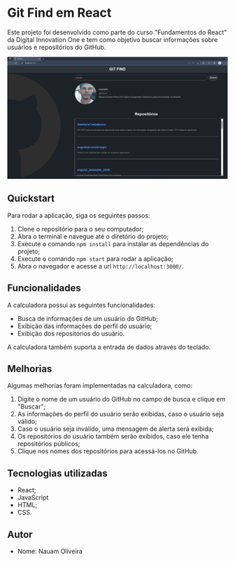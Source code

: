 Git Find em React
====================

Este projeto foi desenvolvido como parte do curso "Fundamentos do React" da Digital Innovation One e tem como objetivo buscar informações sobre usuários e repositórios do GitHub.

![Git Find](screenshot.png)

Quickstart
----------

Para rodar a aplicação, siga os seguintes passos:

1.  Clone o repositório para o seu computador;
2.  Abra o terminal e navegue até o diretório do projeto;
3.  Execute o comando `npm install` para instalar as dependências do projeto;
4.  Execute o comando `npm start` para rodar a aplicação;
5.  Abra o navegador e acesse a url `http://localhost:3000/`.

Funcionalidades
---------------

A calculadora possui as seguintes funcionalidades:

*   Busca de informações de um usuário do GitHub;
*   Exibição das informações do perfil do usuário;
*   Exibição dos repositórios do usuário.

A calculadora também suporta a entrada de dados através do teclado.

Melhorias
---------

Algumas melhorias foram implementadas na calculadora, como:

1.  Digite o nome de um usuário do GitHub no campo de busca e clique em "Buscar";
2.  As informações do perfil do usuário serão exibidas, caso o usuário seja válido;
3.  Caso o usuário seja inválido, uma mensagem de alerta será exibida;
4.  Os repositórios do usuário também serão exibidos, caso ele tenha repositórios públicos;
5.  Clique nos nomes dos repositórios para acessá-los no GitHub.

Tecnologias utilizadas
----------------------

*   React;
*   JavaScript
*   HTML;
*   CSS.

Autor
-----

*   Nome: Nauam Oliveira